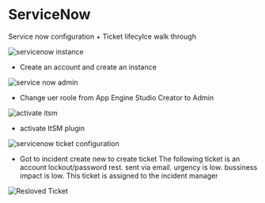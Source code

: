 # ServiceNow
Service now configuration + Ticket lifecylce walk through 



![servicenow instance](https://github.com/AaronWhiteTech/ServiceNow/assets/155200818/b632f3c8-dcd2-4e2b-98e5-684b5e6b0bf7)


- Create an account and create an instance 

![service now admin](https://github.com/AaronWhiteTech/ServiceNow/assets/155200818/a10ef098-b656-4b81-9ba5-3344d8a36542)


- Change  uer roole from App Engine Studio Creator to Admin

![activate itsm](https://github.com/AaronWhiteTech/ServiceNow/assets/155200818/b4f3bb97-0346-4994-a153-302e0f69ff84)


- activate ItSM plugin

![servicenow ticket configuration](https://github.com/AaronWhiteTech/ServiceNow/assets/155200818/233a25fd-1cff-46ca-9735-cf4fd5472b37)


- Got to incident create new to create ticket
  The following ticket is an account lockout/password rest.
  sent via email.
  urgency is low.
  bussiness impact is low.
  This ticket is assigned to the incident manager

![Resloved Ticket](https://github.com/AaronWhiteTech/ServiceNow/assets/155200818/8ab3a271-10ac-420a-ad92-75800cd96b48)
